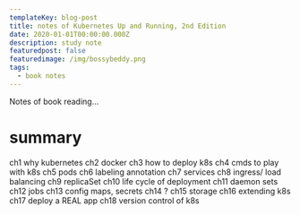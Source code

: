 ```yaml
---
templateKey: blog-post
title: notes of Kubernetes Up and Running, 2nd Edition
date: 2020-01-01T00:00:00.000Z
description: study note
featuredpost: false
featuredimage: /img/bossybeddy.png
tags:
  - book notes
---
```

Notes of book reading... 

# summary
ch1 why kubernetes
ch2 docker
ch3 how to deploy k8s
ch4 cmds to play with k8s
ch5 pods
ch6  labeling annotation
ch7 services
ch8 ingress/ load balancing
ch9 replicaSet
ch10 life cycle of deployment
ch11 daemon sets
ch12 jobs
ch13 config maps, secrets
ch14  ?
ch15 storage
ch16 extending k8s
ch17 deploy a REAL app
ch18 version control of k8s

